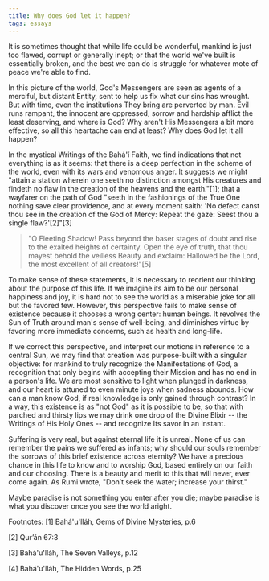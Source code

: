 ```yaml
---
title: Why does God let it happen?
tags: essays
---
```


It is sometimes thought that while life could be wonderful, mankind is just
too flawed, corrupt or generally inept; or that the world we've built is
essentially broken, and the best we can do is struggle for whatever mote of
peace we're able to find.

In this picture of the world, God's Messengers are seen as agents of a
merciful, but distant Entity, sent to help us fix what our sins has wrought.
But with time, even the institutions They bring are perverted by man. Evil
runs rampant, the innocent are oppressed, sorrow and hardship afflict the
least deserving, and where is God? Why aren't His Messengers a bit more
effective, so all this heartache can end at least? Why does God let it all
happen?

In the mystical Writings of the Bahá'í Faith, we find indications that not
everything is as it seems: that there is a deep perfection in the scheme of
the world, even with its wars and venomous anger. It suggests we might "attain
a station wherein one seeth no distinction amongst His creatures and findeth
no flaw in the creation of the heavens and the earth."[1]; that a wayfarer on
the path of God "seeth in the fashionings of the True One nothing save clear
providence, and at every moment saith: 'No defect canst thou see in the
creation of the God of Mercy: Repeat the gaze: Seest thou a single
flaw?'[2]"[3]

> "O Fleeting Shadow! Pass beyond the baser stages of doubt and rise to the
> exalted heights of certainty. Open the eye of truth, that thou mayest behold
> the veilless Beauty and exclaim: Hallowed be the Lord, the most excellent of
> all creators!"[5]

To make sense of these statements, it is necessary to reorient our thinking
about the purpose of this life. If we imagine its aim to be our personal
happiness and joy, it is hard not to see the world as a miserable joke for all
but the favored few. However, this perspective fails to make sense of
existence because it chooses a wrong center: human beings. It revolves the Sun
of Truth around man's sense of well-being, and diminishes virtue by favoring
more immediate concerns, such as health and long-life.

If we correct this perspective, and interpret our motions in reference to a
central Sun, we may find that creation was purpose-built with a singular
objective: for mankind to truly recognize the Manifestations of God, a
recognition that only begins with accepting their Mission and has no end in a
person's life. We are most sensitive to light when plunged in darkness, and
our heart is attuned to even minute joys when sadness abounds. How can a man
know God, if real knowledge is only gained through contrast? In a way, this
existence is as "not God" as it is possible to be, so that with parched and
thirsty lips we may drink one drop of the Divine Elixir -- the Writings of His
Holy Ones -- and recognize Its savor in an instant.

Suffering is very real, but against eternal life it is unreal. None of us can
remember the pains we suffered as infants; why should our souls remember the
sorrows of this brief existence across eternity? We have a precious chance in
this life to know and to worship God, based entirely on our faith and our
choosing. There is a beauty and merit to this that will never, ever come
again. As Rumi wrote, "Don’t seek the water; increase your thirst."

Maybe paradise is not something you enter after you die; maybe paradise is
what you discover once you see the world aright.

Footnotes:
[1]  Bahá'u'lláh, Gems of Divine Mysteries, p.6

[2]  Qur’án 67:3

[3]  Bahá'u'lláh, The Seven Valleys, p.12

[4]  Bahá'u'lláh, The Hidden Words, p.25
